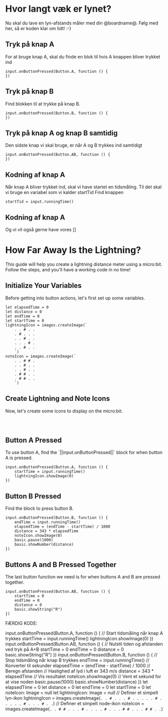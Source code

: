 # Hvor langt væk er lynet?
Nu skal du lave en lyn-afstands måler med din @boardname@. 
Følg med her, så er koden klar om lidt! :-)

## Tryk på knap A
For at bruge knap A, skal du finde en blok til hvis A knappen bliver trykket ind

```blocks
input.onButtonPressed(Button.A, function () {
})
``` 

## Tryk på knap B
Find blokken til at trykke på knap B.
```blocks
input.onButtonPressed(Button.B, function () {
})
```

## Tryk på knap A og knap B samtidig
Den sidste knap vi skal bruge, er når A og B trykkes ind samtidigt

```blocks
input.onButtonPressed(Button.AB, function () {
})
```

## Kodning af knap A 
Når knap A bliver trykket ind, skal vi have startet en tidsmåling. Til det skal vi bruge en variabel som vi kalder startTid
Find knappen 
```blocks
startTid = input.runningTime()
```

## Kodning af knap A 
Og vi vil også gerne have vores []

# How Far Away Is the Lightning?

This guide will help you create a lightning distance meter using a micro:bit. Follow the steps, and you'll have a working code in no time!

## Initialize Your Variables

Before getting into button actions, let's first set up some variables.

```blocks
let elapsedTime = 0
let distance = 0
let endTime = 0
let startTime = 0
lightningIcon = images.createImage(`
    . . # . .
    . # . . .
    . . # . .
    . . . # .
    . . # . .
    `)
noteIcon = images.createImage(`
    . . # # .
    . . # . .
    . . # . .
    . # # . .
    . # # . .
    `)
```

## Create Lightning and Note Icons

Now, let's create some icons to display on the micro:bit.

```blocks

  

```

## Button A Pressed

To use button A, find the \`||input.onButtonPressed||\` block for when button A is pressed.

```blocks
input.onButtonPressed(Button.A, function () {
    startTime = input.runningTime()
    lightningIcon.showImage(0)
})
```

## Button B Pressed

Find the block to press button B.

```blocks
input.onButtonPressed(Button.B, function () {
    endTime = input.runningTime()
    elapsedTime = (endTime - startTime) / 1000
    distance = 343 * elapsedTime
    noteIcon.showImage(0)
    basic.pause(1000)
    basic.showNumber(distance)
})
```

## Buttons A and B Pressed Together

The last button function we need is for when buttons A and B are pressed together.

```blocks
input.onButtonPressed(Button.AB, function () {
    startTime = 0
    endTime = 0
    distance = 0
    basic.showString("R")
})
```





FÆRDIG KODE: 

input.onButtonPressed(Button.A, function () {
    // Start tidsmåling når knap A trykkes
    startTime = input.runningTime()
    lightningIcon.showImage(0)
})
input.onButtonPressed(Button.AB, function () {
    // Nulstil tiden og afstanden ved tryk på A+B
    startTime = 0
    endTime = 0
    distance = 0
    basic.showString("R")
})
input.onButtonPressed(Button.B, function () {
    // Stop tidsmåling når knap B trykkes
    endTime = input.runningTime()
    // Konverter til sekunder
    elapsedTime = (endTime - startTime) / 1000
    // Beregn afstanden
    // Hastighed af lyd i luft er 343 m/s
    distance = 343 * elapsedTime
    // Vis resultatet
    noteIcon.showImage(0)
    // Vent et sekund for at vise noden
    basic.pause(1000)
    basic.showNumber(distance)
})
let elapsedTime = 0
let distance = 0
let endTime = 0
let startTime = 0
let noteIcon: Image = null
let lightningIcon: Image = null
// Definer et simpelt lyn-ikon
lightningIcon = images.createImage(`
    . . # . .
    . # . . .
    . . # . .
    . . . # .
    . . # . .
    `)
// Definer et simpelt node-ikon
noteIcon = images.createImage(`
    . . # # .
    . . # . .
    . . # . .
    . # # . .
    . # # . .
    `)